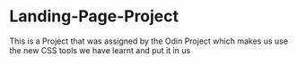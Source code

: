 # Landing-Page-Project
This is a Project that was assigned by the Odin Project which makes us use the new CSS tools we have learnt and put it in us
